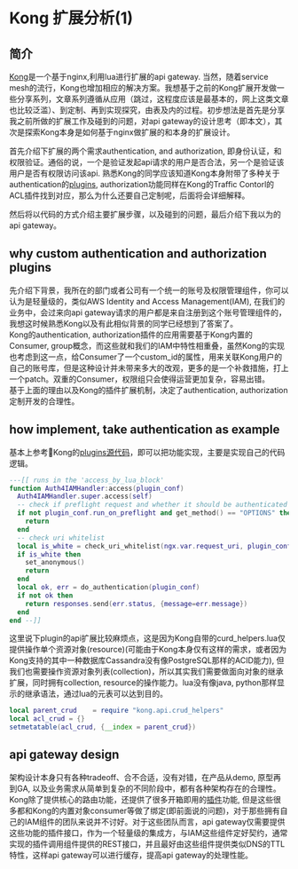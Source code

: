 # Kong 扩展分析(1)
## 简介
[Kong](https://konghq.com)是一个基于nginx,利用lua进行扩展的api gateway. 当然，随着service mesh的流行，Kong也增加相应的解决方案。我想基于之前的Kong扩展开发做一些分享系列，文章系列遵循从应用（跳过，这程度应该是最基本的，网上这类文章也比较泛滥）、到定制、再到实现探究，由表及内的过程。初步想法是首先是分享我之前所做的扩展工作及碰到的问题，对api gateway的设计思考（即本文），其次是探索Kong本身是如何基于nginx做扩展的和本身的扩展设计。  

首先介绍下扩展的两个需求authentication, and authorization, 即身份认证，和权限验证。通俗的说，一个是验证发起api请求的用户是否合法，另一个是验证该用户是否有权限访问该api. 熟悉Kong的同学应该知道Kong本身附带了多种关于authentication的[plugins](https://docs.konghq.com/hub/), authorization功能同样在Kong的Traffic Contorl的ACL插件找到对应，那么为什么还要自己定制呢，后面将会详细解释。  

然后将以代码的方式介绍主要扩展步骤，以及碰到的问题，最后介绍下我以为的api gateway。

## why custom authentication and authorization plugins  
先介绍下背景，我所在的部门或者公司有一个统一的账号及权限管理组件，你可以认为是轻量级的，类似AWS Identity and Access Management(IAM), 在我们的业务中，会过来向api gateway请求的用户都是来自注册到这个账号管理组件的，我想这时候熟悉Kong以及有此相似背景的同学已经想到了答案了。  
Kong的authentication, authorization插件的应用需要基于Kong内置的Consumer, group概念，而这些就和我们的IAM中特性相重叠，虽然Kong的实现也考虑到这一点，给Consumer了一个custom_id的属性，用来关联Kong用户的自己的账号库，但是这种设计并未带来多大的改观，更多的是一个补救措施，打上一个patch。双重的Consumer，权限组只会使得运营更加复杂，容易出错。  
基于上面的理由以及Kong的插件扩展机制，决定了authentication, authorization定制开发的合理性。  

## how implement, take authentication as example
基本上参考Kong的[plugins源代码](https://github.com/Kong/kong/tree/master/kong/plugins)，即可以把功能实现，主要是实现自己的代码逻辑。  
```lua
---[[ runs in the 'access_by_lua_block'
function Auth4IAMHandler:access(plugin_conf)
  Auth4IAMHandler.super.access(self)
  -- check if preflight request and whether it should be authenticated
  if not plugin_conf.run_on_preflight and get_method() == "OPTIONS" then
    return
  end
  -- check uri whitelist
  local is_white = check_uri_whitelist(ngx.var.request_uri, plugin_conf.uri_whitelist)
  if is_white then
    set_anonymous()
    return
  end
  local ok, err = do_authentication(plugin_conf)
  if not ok then
    return responses.send(err.status, {message=err.message})
  end
end --]]
```
这里说下plugin的api扩展比较麻烦点，这是因为Kong自带的curd_helpers.lua仅提供操作单个资源对象(resource)(可能由于Kong本身仅有这样的需求，或者因为Kong支持的其中一种数据库Cassandra没有像PostgreSQL那样的ACID能力), 但我们也需要操作资源对象列表(collection)，所以其实我们需要做面向对象的继承扩展，同时拥有collection, resource的操作能力。lua没有像java, python那样显示的继承语法，通过lua的元表可以达到目的。
```lua
local parent_crud    = require "kong.api.crud_helpers"
local acl_crud = {}
setmetatable(acl_crud, {__index = parent_crud})
```  

## api gateway design
架构设计本身只有各种tradeoff、合不合适，没有对错，在产品从demo, 原型再到GA, 以及业务需求从简单到复杂的不同阶段中，都有各种架构存在的合理性。Kong除了提供核心的路由功能，还提供了很多开箱即用的[插件](https://docs.konghq.com/hub/)功能, 但是这些很多都和Kong的内置对象consumer等做了绑定(即前面说的问题)，对于那些拥有自己的IAM组件的团队来说并不讨好。对于这些团队而言，api gateway仅需要提供这些功能的插件接口，作为一个轻量级的集成方，与IAM这些组件定好契约，通常实现的插件调用组件提供的REST接口，并且最好由这些组件提供类似DNS的TTL特性，这样api gateway可以进行缓存，提高api gateway的处理性能。